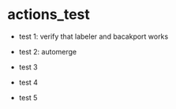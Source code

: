 # actions_test

- test 1: verify that labeler and bacakport works

- test 2: automerge

- test 3

- test 4

- test 5
